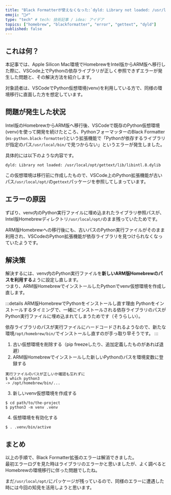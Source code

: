 ```yaml
---
title: "Black Formatterが使えなくなった:`dyld: Library not loaded: /usr/local/opt/...`"
emoji: "🤷‍♂️"
type: "tech" # tech: 技術記事 / idea: アイデア
topics: ["homebrew", "blackformatter", "error", "gettext", "dyld"]
published: false
---
```


## これは何？

本記事では、Apple Silicon Mac環境でHomebrewをIntel版からARM版へ移行した際に、VSCode上でPythonの依存ライブラリが正しく参照できずエラーが発生した問題と、その解決方法を紹介します。

対象読者は、VSCodeでPython仮想環境(venv)を利用している方で、同様の環境移行に直面した方を想定しています。


## 問題が発生した状況

Intel版のHomebrewからARM版へ移行後、VSCodeで既存のPython仮想環境(venv)を使って開発を続けたところ、PythonフォーマッターのBlack Formatter (`ms-python.black-formatter`)という拡張機能で「Pythonが依存するライブラリが指定のパス`/usr/local/bin/`で見つからない」というエラーが発生しました。

具体的には以下のような内容です。

```
dyld: Library not loaded: /usr/local/opt/gettext/lib/libintl.8.dylib
```

この仮想環境は移行前に作成したもので、VSCode上のPython拡張機能が古いパス`/usr/local/opt/`の`gettext`パッケージを参照してしまっています。


## エラーの原因

ずばり、venv内のPython実行ファイルに埋め込まれたライブラリ参照パスが、Intel版Homebrewディレクトリ`/usr/local/opt/`のまま残っていたためです。

ARM版Homebrewへの移行後にも、古いパスのPython実行ファイルがそのまま利用され、VSCodeのPython拡張機能が依存ライブラリを見つけられなくなっていたようです。


## 解決策

解決するには、venv内のPython実行ファイルを**新しいARM版Homebrewのパスを利用する**ように設定し直します。  
つまり、ARM版HomebrewでインストールしたPythonでvenv仮想環境を作成し直します。

:::details ARM版HomebrewでPythonをインストールし直す理由
Pythonをインストールするタイミングで、一緒にインストールされる依存ライブラリのパスがPython実行ファイルに埋め込まれてしまうためです（そうらしい）。

依存ライブラリのパスが実行ファイルにハードコードされるようなので、新たな環境`/opt/homebrew/bin/`でインストールし直すのが手っ取り早そうです。
:::


1. 古い仮想環境を削除する（pip freezeしたり、追加定義したものがあれば退避）
2. ARM版Homebrewでインストールした新しいPythonのパスを環境変数に登録する

```
実行ファイルのパスが正しいか確認も忘れずに
$ which python3
-> /opt/homebrew/bin/...
```

3. 新しいvenv仮想環境を作成する

```
$ cd path/to/the-project
$ python3 -m venv .venv
```

4. 仮想環境を有効化する

```
$ . .venv/bin/active
```


## まとめ

以上の手順で、Black Formatter拡張のエラーは解消できました。  
最初エラーログを見た時はライブラリのエラーかと思いましたが、よく調べるとHomebrewの環境移行に伴った問題でしたね。

まだ`/usr/local/opt/`にパッケージが残っているので、同様のエラーに遭遇した時には今回の知見を活用しようと思います。
